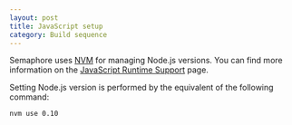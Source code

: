 ```yaml
---
layout: post
title: JavaScript setup
category: Build sequence
---
```


Semaphore uses [NVM](https://github.com/creationix/nvm) for managing Node.js versions. You can find more information on the [JavaScript Runtime Support](/docs/languages/javascript.html) page.

Setting Node.js version is performed by the equivalent of the following command:

    nvm use 0.10

